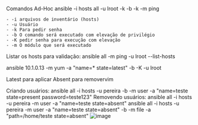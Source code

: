 Comandos Ad-Hoc
ansible -i hosts all -u lroot -k -b -k -m ping

	- -i arquivos de inventário (hosts)
	- -u Usuário
	- -k Para pedir senha
	- -b O comando será executado com elevação de privilégio
	- -K pedir senha para execução com elevação
	- -m O módulo que será executado

Listar os hosts para validação:
ansible all -m ping -u lroot --list-hosts

ansible 10.1.0.13 -m yum -a "name=* state=latest" -b -K -u lroot

Latest para aplicar
Absent para removervim 


Criando usuários:
ansible all -i hosts -u pereira -b -m user -a "name=teste state=present password=teste123"
Removendo usuários:
ansible all -i hosts -u pereira -m user -a "name=teste state=absent"
ansible all -i hosts -u pereira -m user -a "name=teste state=absent" -b -m file -a "path=/home/teste state=absent"
![image](https://github.com/lparruda/ansible/assets/77876497/94ab178a-e0b7-4e61-a38b-bf77c7c361bc)
